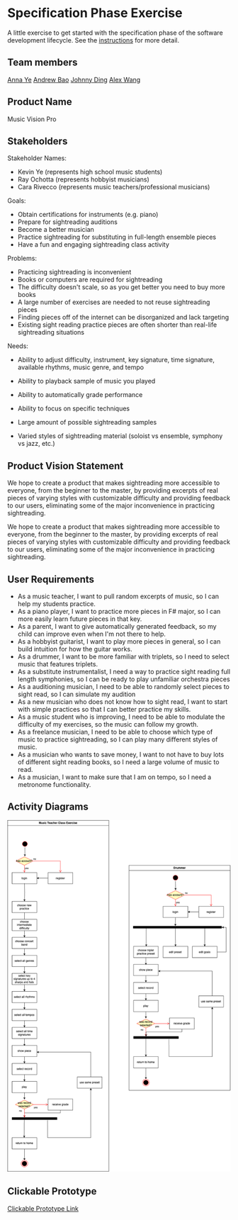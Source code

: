 # Specification Phase Exercise

A little exercise to get started with the specification phase of the software development lifecycle. See the [instructions](instructions.md) for more detail.

## Team members

<a href = 'https://github.com/AnnaTheYe'>Anna Ye</a>  <a href = 'https://github.com/andrew-bao'>Andrew Bao</a>  <a href = 'https://github.com/yd2960'>Johnny Ding</a>  <a href = 'https://github.com/alw9411'>Alex Wang</a>

## Product Name
Music Vision Pro

## Stakeholders

Stakeholder Names:
- Kevin Ye (represents high school music students)
- Ray Ochotta (represents hobbyist musicians)
- Cara Rivecco (represents music teachers/professional musicians)

Goals:
- Obtain certifications for instruments (e.g. piano)
- Prepare for sightreading auditions
- Become a better musician
- Practice sightreading for substituting in full-length ensemble pieces
- Have a fun and engaging sightreading class activity

Problems:
- Practicing sightreading is inconvenient
- Books or computers are required for sightreading
- The difficulty doesn't scale, so as you get better you need to buy more books
- A large number of exercises are needed to not reuse sightreading pieces
- Finding pieces off of the internet can be disorganized and lack targeting
- Existing sight reading practice pieces are often shorter than real-life sightreading situations

Needs:
- Ability to adjust difficulty, instrument, key signature, time signature, available rhythms, music genre, and tempo

- Ability to playback sample of music you played
- Ability to automatically grade performance
- Ability to focus on specific techniques
- Large amount of possible sightreading samples
- Varied styles of sightreading material (soloist vs ensemble, symphony vs jazz, etc.)

## Product Vision Statement

We hope to create a product that makes sightreading more accessible to everyone, from the beginner to the master, by providing excerpts of real pieces of varying styles with customizable difficulty and providing feedback to our users, eliminating some of the major inconvenience in practicing sightreading.

We hope to create a product that makes sightreading more accessible to everyone, from the beginner to the master, by providing excerpts of real pieces of varying styles with customizable difficulty and providing feedback to our users, eliminating some of the major inconvenience in practicing sightreading. 


## User Requirements

- As a music teacher, I want to pull random excerpts of music, so I can help my students practice.
- As a piano player, I want to practice more pieces in F# major, so I can more easily learn future pieces in that key.
- As a parent, I want to give automatically generated feedback, so my child can improve even when I'm not there to help.
- As a hobbyist guitarist, I want to play more pieces in general, so I can build intuition for how the guitar works.
- As a drummer, I want to be more familiar with triplets, so I need to select music that features triplets.
- As a substitute instrumentalist, I need a way to practice sight reading full length symphonies, so I can be ready to play unfamiliar orchestra pieces
- As a auditioning musician, I need to be able to randomly select pieces to sight read, so I can simulate my audition
- As a new musician who does not know how to sight read, I want to start with simple practices so that I can better practice my skills.
- As a music student who is improving, I need to be able to modulate the difficulty of my exercises, so the music can follow my growth.
- As a freelance musician, I need to be able to choose which type of music to practice sightreading, so I can play many different styles of music.
- As a musician who wants to save money, I want to not have to buy lots of different sight reading books, so I need a large volume of music to read.
- As a musician, I want to make sure that I am on tempo, so I need a metronome functionality.

## Activity Diagrams

![UML Diagram](UML_Diagram.drawio.png)

## Clickable Prototype

<a href = 'https://www.figma.com/design/Nq1KddFT8eQE6dysNNOWDV/The-Wireframers----Sightreading-Helper?node-id=0-1&t=KyAyid3MJxaJaNXx-1'>Clickable Prototype Link</a>
